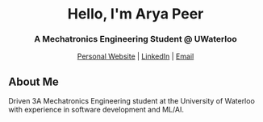 <div align="center">

# Hello, I'm Arya Peer

### A Mechatronics Engineering Student @ UWaterloo 

[Personal Website](https://aryapeer.com) | [LinkedIn](https://linkedin.com/in/aryapeer) | [Email](mailto:apeer@uwaterloo.ca)

</div>

## About Me

Driven 3A Mechatronics Engineering student at the University of Waterloo with experience in software development and ML/AI. 

<div align="center">
